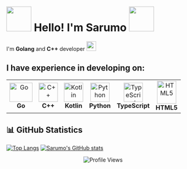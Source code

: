 # <img src="https://media.tenor.com/hW_mTYy_zS4AAAAi/gojo-satoru.gif" width="65"> Hello! I'm **Sarumo** <img src="https://media.tenor.com/hW_mTYy_zS4AAAAi/gojo-satoru.gif" width="65">

I'm **Golang** and **C++** developer <img src="https://media.tenor.com/TCMWkxIkF9IAAAAi/dancing-gopher.gif" width="25">

## I have experience in developing on:
<table>
  <tr>
    <td align="center">
      <img src="https://upload.wikimedia.org/wikipedia/commons/0/05/Go_Logo_Blue.svg" width="60" height="50" alt="Go">
      <br><b>Go</b>
    </td>
    <td align="center">
      <img src="https://upload.wikimedia.org/wikipedia/commons/1/18/ISO_C%2B%2B_Logo.svg" width="50" alt="C++">
      <br><b>C++</b>
    </td>
    <td align="center">
      <img src="https://upload.wikimedia.org/wikipedia/commons/7/74/Kotlin_Icon.png" width="50" alt="Kotlin">
      <br><b>Kotlin</b>
    </td>
    <td align="center">
      <img src="https://upload.wikimedia.org/wikipedia/commons/thumb/c/c3/Python-logo-notext.svg/300px-Python-logo-notext.svg.png" width="50" alt="Python">
      <br><b>Python</b>
    </td>
    <td align="center">
      <img src="https://upload.wikimedia.org/wikipedia/commons/f/f5/Typescript.svg" width="50" height="50" alt="TypeScript">
      <br><b>TypeScript</b>
    </td>
    <td align="center">
      <img src="https://upload.wikimedia.org/wikipedia/commons/6/61/HTML5_logo_and_wordmark.svg" width="50" height="60" alt="HTML5">
      <br><b>HTML5</b>
    </td>

  </tr>
</table>

## 📊 GitHub Statistics

[![Top Langs](https://github-readme-stats.vercel.app/api/top-langs/?username=xSarumo&layout=donut&theme=tokyonight)](https://github.com/anuraghazra/github-readme-stats) [![Sarumo's GitHub stats](https://github-readme-stats.vercel.app/api?username=xSarumo&theme=tokyonight&line_height=28.7)](https://github.com/anuraghazra/github-readme-stats)

<div align="center"> <img src="https://komarev.com/ghpvc/?username=SarumoBNK&color=blue" alt="Profile Views" /> </div>
